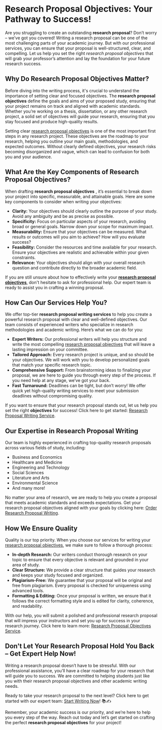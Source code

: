 # Research Proposal Objectives: Your Pathway to Success!

Are you struggling to create an outstanding **research proposal**? Don’t worry – we’ve got you covered! Writing a research proposal can be one of the most challenging parts of your academic journey. But with our professional services, you can ensure that your proposal is well-structured, clear, and compelling. Let us help you set the right _research proposal objectives_ that will grab your professor’s attention and lay the foundation for your future research success.

## Why Do Research Proposal Objectives Matter?

Before diving into the writing process, it's crucial to understand the importance of setting clear and focused objectives. The **research proposal objectives** define the goals and aims of your proposed study, ensuring that your project remains on track and aligned with academic standards. Whether you’re working on a thesis, dissertation, or any other research project, a solid set of objectives will guide your research, ensuring that you stay focused and produce high-quality results.

Setting clear [research proposal objectives](https://tinyurl.com/topessay?keyword=research+proposal+objectives) is one of the most important first steps in any research project. These objectives are the roadmap to your research, helping you outline your main goals, methodologies, and expected outcomes. Without clearly defined objectives, your research risks becoming disorganized and vague, which can lead to confusion for both you and your audience.

## What Are the Key Components of Research Proposal Objectives?

When drafting **research proposal objectives** , it’s essential to break down your project into specific, measurable, and attainable goals. Here are some key components to consider when writing your objectives:

- **Clarity:** Your objectives should clearly outline the purpose of your study. Avoid any ambiguity and be as precise as possible.
- **Specificity:** Focus on particular aspects of your research, avoiding broad or general goals. Narrow down your scope for maximum impact.
- **Measurability:** Ensure that your objectives can be measured. What results or outcomes will you aim to achieve? How will you evaluate success?
- **Feasibility:** Consider the resources and time available for your research. Ensure your objectives are realistic and achievable within your given constraints.
- **Relevance:** Your objectives should align with your overall research question and contribute directly to the broader academic field.

If you are still unsure about how to effectively write your [**research proposal objectives**](https://tinyurl.com/topessay?keyword=research+proposal+objectives), don't hesitate to ask for professional help. Our expert team is ready to assist you in crafting a winning proposal.

## How Can Our Services Help You?

We offer top-tier **research proposal writing services** to help you create a powerful research proposal with clear and well-defined objectives. Our team consists of experienced writers who specialize in research methodologies and academic writing. Here’s what we can do for you:

- **Expert Writers:** Our professional writers will help you structure and write the most compelling [research proposal objectives](https://tinyurl.com/topessay?keyword=research+proposal+objectives) that will leave a lasting impression on your committee.
- **Tailored Approach:** Every research project is unique, and so should be your objectives. We will work with you to develop personalized goals that match your specific research topic.
- **Comprehensive Support:** From brainstorming ideas to finalizing your proposal, we are here to guide you through every step of the process. If you need help at any stage, we’ve got your back.
- **Fast Turnaround:** Deadlines can be tight, but don’t worry! We offer quick yet high-quality writing services to meet your submission deadlines without compromising quality.

If you want to ensure that your research proposal stands out, let us help you set the right **objectives** for success! Click here to get started: [Research Proposal Writing Service](https://tinyurl.com/topessay?keyword=research+proposal+objectives).

## Our Expertise in Research Proposal Writing

Our team is highly experienced in crafting top-quality research proposals across various fields of study, including:

- Business and Economics
- Healthcare and Medicine
- Engineering and Technology
- Social Sciences
- Literature and Arts
- Environmental Science
- And many more!

No matter your area of research, we are ready to help you create a proposal that meets academic standards and exceeds expectations. Get your research proposal objectives aligned with your goals by clicking here: [Order Research Proposal Writing](https://tinyurl.com/topessay?keyword=research+proposal+objectives).

## How We Ensure Quality

Quality is our top priority. When you choose our services for writing your [research proposal objectives](https://tinyurl.com/topessay?keyword=research+proposal+objectives), we make sure to follow a thorough process:

- **In-depth Research:** Our writers conduct thorough research on your topic to ensure that every objective is relevant and grounded in your area of study.
- **Clear Structure:** We provide a clear structure that guides your research and keeps your study focused and organized.
- **Plagiarism-Free:** We guarantee that your proposal will be original and free from plagiarism. Every proposal is checked for uniqueness using advanced tools.
- **Formatting & Editing:** Once your proposal is written, we ensure that it follows the correct formatting style and is edited for clarity, coherence, and readability.

With our help, you will submit a polished and professional research proposal that will impress your instructors and set you up for success in your research journey. Click here to learn more: [Research Proposal Objectives Service](https://tinyurl.com/topessay?keyword=research+proposal+objectives).

## Don't Let Your Research Proposal Hold You Back – Get Expert Help Now!

Writing a research proposal doesn’t have to be stressful. With our professional assistance, you’ll have a clear roadmap for your research that will guide you to success. We are committed to helping students just like you with their research proposal objectives and other academic writing needs.

Ready to take your research proposal to the next level? Click here to get started with our expert team: [Start Writing Now](https://tinyurl.com/topessay?keyword=research+proposal+objectives)! 📚✍️

Remember, your academic success is our priority, and we’re here to help you every step of the way. Reach out today and let’s get started on crafting the perfect **research proposal objectives** for your project!
